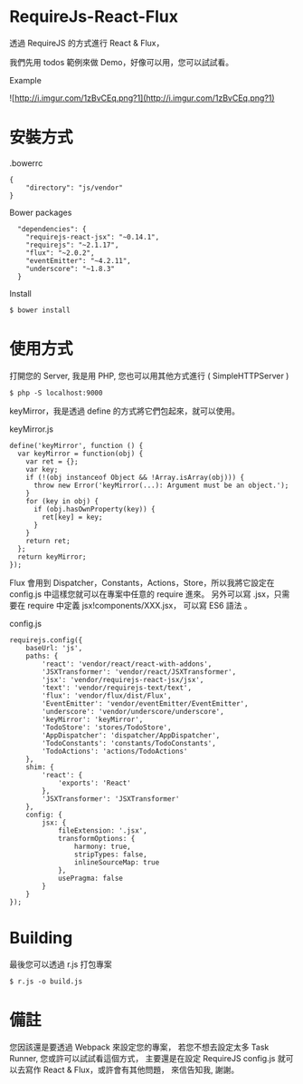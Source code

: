# RequireJs-React-Flux

透過 RequireJS 的方式進行 React & Flux，

我們先用 todos 範例來做 Demo，好像可以用，您可以試試看。

Example

![http://i.imgur.com/1zBvCEq.png?1](http://i.imgur.com/1zBvCEq.png?1)


# 安裝方式

.bowerrc

```
{
	"directory": "js/vendor"
}
```

Bower packages

```
  "dependencies": {
    "requirejs-react-jsx": "~0.14.1",
    "requirejs": "~2.1.17",
    "flux": "~2.0.2",
    "eventEmitter": "~4.2.11",
    "underscore": "~1.8.3"
  }

```

Install

```
$ bower install
```


# 使用方式

打開您的 Server, 我是用 PHP, 您也可以用其他方式進行 ( SimpleHTTPServer )

```
$ php -S localhost:9000
```

keyMirror，我是透過 define 的方式將它們包起來，就可以使用。

keyMirror.js

```
define('keyMirror', function () {
  var keyMirror = function(obj) {
    var ret = {};
    var key;
    if (!(obj instanceof Object && !Array.isArray(obj))) {
      throw new Error('keyMirror(...): Argument must be an object.');
    }
    for (key in obj) {
      if (obj.hasOwnProperty(key)) {
        ret[key] = key;
      }
    }
    return ret;
  };
  return keyMirror;
});
```

Flux 會用到 Dispatcher，Constants，Actions，Store，所以我將它設定在 config.js 中這樣您就可以在專案中任意的 require 進來。
另外可以寫 .jsx，只需要在 require 中定義 jsx!components/XXX.jsx，
可以寫 ES6 語法 。

config.js

```
requirejs.config({
    baseUrl: 'js',
    paths: {
        'react': 'vendor/react/react-with-addons',
        'JSXTransformer': 'vendor/react/JSXTransformer',
        'jsx': 'vendor/requirejs-react-jsx/jsx',
        'text': 'vendor/requirejs-text/text',
        'flux': 'vendor/flux/dist/Flux',
        'EventEmitter': 'vendor/eventEmitter/EventEmitter',
        'underscore': 'vendor/underscore/underscore',
        'keyMirror': 'keyMirror',
        'TodoStore': 'stores/TodoStore',
        'AppDispatcher': 'dispatcher/AppDispatcher',
        'TodoConstants': 'constants/TodoConstants',
        'TodoActions': 'actions/TodoActions'
    },
    shim: {
        'react': {
            'exports': 'React'
        },
        'JSXTransformer': 'JSXTransformer'
    },
    config: {
        jsx: {
            fileExtension: '.jsx',
            transformOptions: {
                harmony: true,
                stripTypes: false,
                inlineSourceMap: true
            },
            usePragma: false
        }
    }
});
```


# Building

最後您可以透過 r.js 打包專案

```
$ r.js -o build.js
```


# 備註

您因該還是要透過 Webpack 來設定您的專案，
若您不想去設定太多 Task Runner, 您或許可以試試看這個方式，
主要還是在設定 RequireJS config.js 就可以去寫作 React & Flux，或許會有其他問題， 來信告知我, 謝謝。



